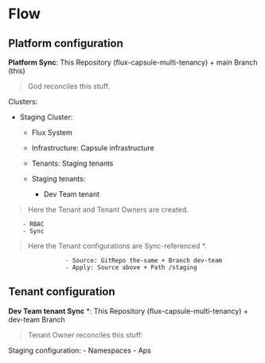 # Flow

## Platform configuration

**Platform Sync**: This Repository (flux-capsule-multi-tenancy) + main Branch (this)

> God reconciles this stuff.

Clusters:
  - Staging Cluster:
    - Flux System
    - Infrastructure: Capsule infrastructure
    - Tenants: Staging tenants
  
    - Staging tenants:
      - Dev Team tenant

> Here the Tenant and Tenant Owners are created.

        - RBAC
        - Sync

> Here the Tenant configurations are Sync-referenced \*.

                    - Source: GitRepo the-same + Branch dev-team
                    - Apply: Source above + Path /staging

## Tenant configuration

**Dev Team tenant Sync** \*: This Repository (flux-capsule-multi-tenancy) + dev-team Branch

> Tenant Owner reconciles this stuff:

Staging configuration:
    - Namespaces
    - Aps
